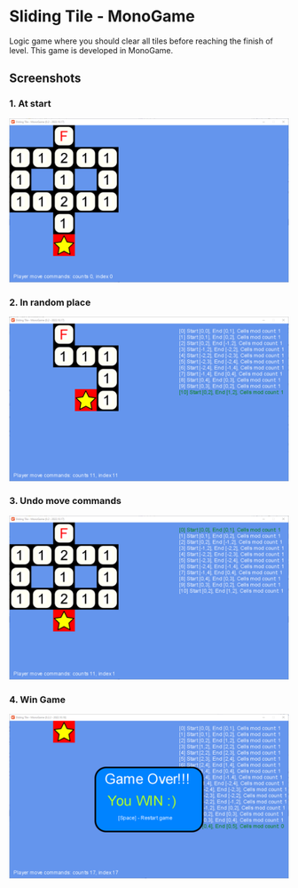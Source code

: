 # Sliding Tile - MonoGame
 
Logic game where you should clear all tiles before reaching the finish of level. This game is developed in MonoGame.

## Screenshots

### 1. At start
![alt text](screenshots/0.2/1AtStart.png)

### 2. In random place
![alt text](screenshots/0.2/2InRandomPlace.png)

### 3. Undo move commands
![alt text](screenshots/0.2/3UndoMoveCommand.png)

### 4. Win Game
![alt text](screenshots/0.2.2/4WinGame.png)
